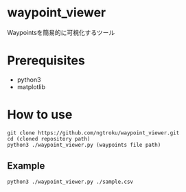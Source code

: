 # waypoint_viewer
Waypointsを簡易的に可視化するツール

# Prerequisites
- python3
- matplotlib

# How to use
```
git clone https://github.com/ngtroku/waypoint_viewer.git
cd (cloned repository path)
python3 ./waypoint_viewer.py (waypoints file path)
```
## Example
```
python3 ./waypoint_viewer.py ./sample.csv
```
